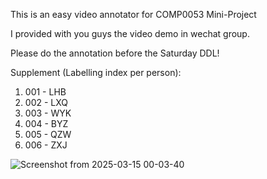 This is an easy video annotator for COMP0053 Mini-Project

I provided with you guys the video demo in wechat group.

Please do the annotation before the Saturday DDL!

Supplement (Labelling index per person):
1. 001 - LHB
2. 002 - LXQ
3. 003 - WYK
4. 004 - BYZ
5. 005 - QZW
6. 006 - ZXJ


![Screenshot from 2025-03-15 00-03-40](https://github.com/user-attachments/assets/e71f3dda-64f0-450e-ace7-f0b68f44b05c)
